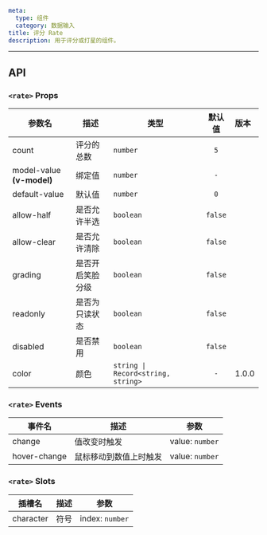 ```yaml
meta:
  type: 组件
  category: 数据输入
title: 评分 Rate
description: 用于评分或打星的组件。
```
---

<!--@include: ./__demo__/basic.md-->

<!--@include: ./__demo__/half.md-->

<!--@include: ./__demo__/color.md-->

<!--@include: ./__demo__/readonly.md-->

<!--@include: ./__demo__/clear.md-->

<!--@include: ./__demo__/character.md-->

<!--@include: ./__demo__/count.md-->

<!--@include: ./__demo__/grading.md-->

## API


### `<rate>` Props

|参数名|描述|类型|默认值|版本|
|---|---|---|:---:|:---|
|count|评分的总数|`number`|`5`||
|model-value **(v-model)**|绑定值|`number`|`-`||
|default-value|默认值|`number`|`0`||
|allow-half|是否允许半选|`boolean`|`false`||
|allow-clear|是否允许清除|`boolean`|`false`||
|grading|是否开启笑脸分级|`boolean`|`false`||
|readonly|是否为只读状态|`boolean`|`false`||
|disabled|是否禁用|`boolean`|`false`||
|color|颜色|`string \| Record<string, string>`|`-`|1.0.0|
### `<rate>` Events

|事件名|描述|参数|
|---|---|---|
|change|值改变时触发|value: `number`|
|hover-change|鼠标移动到数值上时触发|value: `number`|
### `<rate>` Slots

|插槽名|描述|参数|
|---|:---:|---|
|character|符号|index: `number`|


